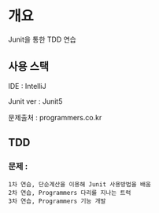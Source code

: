 # 개요
Junit을 통한 TDD 연습

## 사용 스택
IDE : IntelliJ

Junit ver : Junit5

문제출처 : programmers.co.kr

## TDD
### 문제 : 
	1차 연습, 단순계산을 이용해 Junit 사용방법을 배움
	2차 연습, Programmers 다리를 지나는 트럭 
	3차 연습, Programmers 기능 개발
